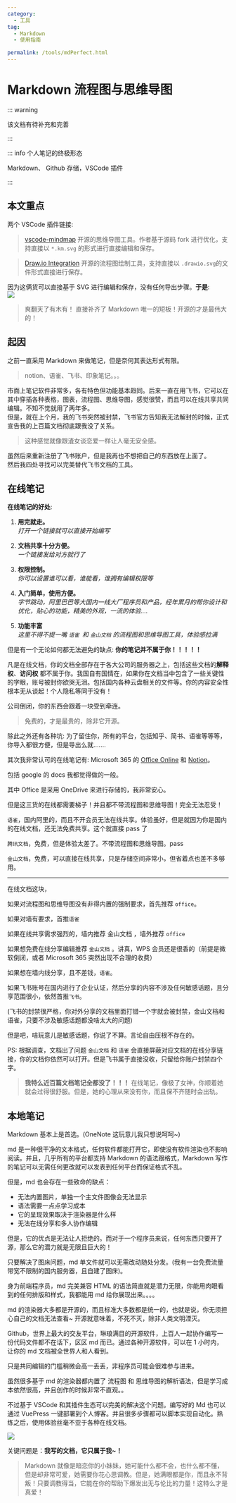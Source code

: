 ```yaml
---
category:
  - 工具
tag:
  - Markdown
  - 使用指南

permalink: /tools/mdPerfect.html
---
```


# Markdown 流程图与思维导图

::: warning

该文档有待补充和完善

:::

::: info 个人笔记的终极形态

Markdown、
Github 存储，VSCode 插件

:::

## 本文重点

两个 VSCode 插件链接:

> [vscode-mindmap](https://marketplace.visualstudio.com/items?itemName=eightHundreds.vscode-mindmap)
> 开源的思维导图工具。作者基于源码 fork 进行优化，支持直接以 `*.km.svg` 的形式进行直接编辑和保存。

> [Draw.io Integration](https://marketplace.visualstudio.com/items?itemName=hediet.vscode-drawio)
> 开源的流程图绘制工具，支持直接以 `.drawio.svg`的文件形式直接进行保存。

因为这俩货可以直接基于 SVG 进行编辑和保存，没有任何导出步骤。**于是**:\
![](./image/drawio.png)

> 爽翻天了有木有！ 直接补齐了 Markdown 唯一的短板！开源的才是最伟大的！

## 起因

之前一直采用 Markdown 来做笔记，但是奈何其表达形式有限。

> notion、语雀、飞书、印象笔记。。。

市面上笔记软件非常多，各有特色但功能基本趋同。后来一直在用飞书，它可以在其中穿插各种表格，图表，流程图、思维导图，感觉很赞，而且可以在线共享共同编辑。不知不觉就用了两年多。\
但是，就在上个月，我的飞书突然被封禁，飞书官方告知我无法解封的时候，正式宣告我的上百篇文档彻底跟我没了关系。

> 这种感觉就像跟渣女谈恋爱一样让人毫无安全感。

虽然后来重新注册了飞书账户，但是我再也不想把自己的东西放在上面了。\
然后我四处寻找可以完美替代飞书文档的工具。

## 在线笔记

**在线笔记的好处**:

1. **用完就走。**\
   _打开一个链接就可以直接开始编写_

2. **文档共享十分方便。**\
   _一个链接发给对方就行了_

3. **权限控制。**\
   _你可以设置谁可以看，谁能看，谁拥有编辑权限等_

4. **入门简单，使用方便。**\
   _字节跳动，阿里巴巴等大国内一线大厂程序员和产品，经年累月的帮你设计和优化，贴心的功能，精美的外观，一流的体验...._

5. **功能丰富**\
   _这里不得不提一嘴 `语雀 `和 `金山文档` 的流程图和思维导图工具，体验感拉满_

但是有一个无论如何都无法避免的缺点: **你的笔记并不属于你！！！！！**

凡是在线文档，你的文档全部存在于各大公司的服务器之上，包括这些文档的**解释权**、**访问权** 都不属于你。我国自有国情在，如果你在文档当中包含了一些关键性的字眼，账号被封你欲哭无泪。包括国内各种云盘相关的文件等。你的内容安全性根本无从谈起！个人隐私等同于没有！

公司倒闭，你的东西会跟着一块受到牵连。

> 免费的，才是最贵的，除非它开源。

除此之外还有各种坑: 为了留住你，所有的平台，包括知乎、简书、语雀等等等，你导入都很方便，但是导出么就.......

其次我非常认可的在线笔记有: Microsoft 365 的 [Office Online](https://www.office.com) 和 [Notion](https://www.notion.so)。

包括 google 的 docs 我都觉得做的一般。

其中 Office 是采用 OneDrive 来进行存储的，我非常安心。

但是这三货的在线都需要梯子！并且都不带流程图和思维导图！完全无法忍受！

`语雀`，国内阿里的，而且不开会员无法在线共享。体验虽好，但是就因为你是国内的在线文档，还无法免费共享。这个就直接 pass 了

`腾讯文档`，免费，但是体验太差了。不带流程图和思维导图。pass

`金山文档`，免费，可以直接在线共享，只是存储空间非常小，但省着点也差不多够用。

---

在线文档这块，

如果对流程图和思维导图没有非得内置的强制要求，首先推荐 `office`。

如果对墙有要求，首推`语雀`

如果在线共享需求强烈的，墙内推荐 金山文档 ，墙外推荐 `office`

如果想免费在线分享编辑推荐 `金山文档` 。讲真，WPS 会员还是很香的（前提是微软倒闭，或者 Microsoft 365 突然出现不合理的收费）

如果想在墙内线分享，且不差钱，`语雀`。

如果飞书账号在国内进行了企业认证，然后分享的内容不涉及任何敏感话题，且分享范围很小，依然首推`飞书`。

(飞书的封禁很严格，你对外分享的文档里面打错一个字就会被封禁，金山文档和语雀，只要不涉及敏感话题都没啥太大的问题)

但是吧，啥玩意儿是敏感话题，你说了不算。言论自由压根不存在的。

PS: 根据调查，文档出了问题 `金山文档` 和 `语雀` 会直接屏蔽对应文档的在线分享链接，你的文档你依然可以打开。但是飞书属于直接没收，只留给你账户封禁四个字。

> **我特么近百篇文档笔记全都没了！！！**
> 在线笔记，像极了女神，你顺着她就会过得很舒服。但是，她的心理从来没有你，而且保不齐随时会出轨。

## 本地笔记

Markdown 基本上是首选。(OneNote 这玩意儿我只想说呵呵~)

md 是一种很干净的文本格式，任何软件都能打开它，即使没有软件渲染也不影响阅读。并且，几乎所有的平台都支持 Markdown 的语法跟格式，Markdown 写作的笔记可以无需任何更改就可以发表到任何平台而保证格式不乱。

但是，md 也会存在一些致命的缺点：

- 无法内置图片，单独一个主文件图像会无法显示
- 语法需要一点点学习成本
- 它的呈现效果取决于渲染器是什么样
- 无法在线分享和多人协作编辑

但是，它的优点是无法让人拒绝的。而对于一个程序员来说，任何东西只要开了源，那么它的潜力就是无限且巨大的！

只要解决了图床问题，md 单文件就可以无需改动随处分发。(我有一台免费流量带宽不限制的国内服务器，且自建了图床)。

身为前端程序员，md 完美兼容 HTML 的语法简直就是潜力无限，你能用肉眼看到的任何排版和样式，我都能用 md 给你展现出来。。。。

md 的渲染器大多都是开源的，而且标准大多数都是统一的，也就是说，你无须担心自己的文档无法查看~ 开源就意味着，不死不灭，除非人类文明湮灭。

Github，世界上最大的交友平台，琳琅满目的开源软件，上百人一起协作编写一份代码文件都不在话下，区区 md 而已。通过各种开源软件，可以在 1 小时内，让你的 md 文档被全世界人和人看到。

只是共同编辑的门槛稍微会高一丢丢，非程序员可能会很难参与进来。

虽然很多基于 md 的渲染器都内置了 流程图 和 思维导图的解析语法，但是学习成本依然很高，并且创作的时候非常不直观。。

不过基于 VSCode 和其插件生态可以完美的解决这个问题。编写好的 Md 也可以通过 VuePress 一键部署到个人博客。并且很多步骤都可以脚本实现自动化。熟练之后，使用体验丝毫不亚于各种在线文档。

![](./image/drawio.png)

关键问题是：**我写的文档，它只属于我~！**

> Markdown 就像是暗恋你的小妹妹，她可能什么都不会，也什么都不懂，但是却非常可爱，她需要你花心思调教。但是，她满眼都是你，而且永不背叛！只要调教得当，它能在你的帮助下爆发出无与伦比的力量！这特么才是真爱！
